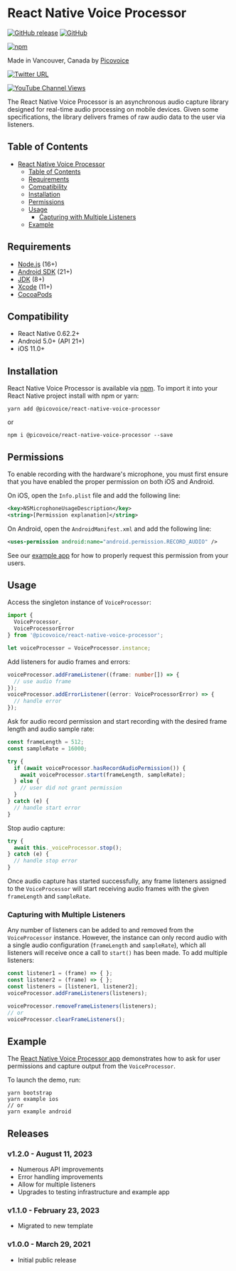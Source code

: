 # React Native Voice Processor

[![GitHub release](https://img.shields.io/github/release/Picovoice/react-native-voice-processor.svg)](https://github.com/Picovoice/react-native-voice-processor/releases)
[![GitHub](https://img.shields.io/github/license/Picovoice/react-native-voice-processor)](https://github.com/Picovoice/react-native-voice-processor/)

[![npm](https://img.shields.io/npm/v/@picovoice/react-native-voice-processor)](https://www.npmjs.com/package/@picovoice/react-native-voice-processor)

Made in Vancouver, Canada by [Picovoice](https://picovoice.ai)

<!-- markdown-link-check-disable -->
[![Twitter URL](https://img.shields.io/twitter/url?label=%40AiPicovoice&style=social&url=https%3A%2F%2Ftwitter.com%2FAiPicovoice)](https://twitter.com/AiPicovoice)
<!-- markdown-link-check-enable -->
[![YouTube Channel Views](https://img.shields.io/youtube/channel/views/UCAdi9sTCXLosG1XeqDwLx7w?label=YouTube&style=social)](https://www.youtube.com/channel/UCAdi9sTCXLosG1XeqDwLx7w)

The React Native Voice Processor is an asynchronous audio capture library designed for real-time audio
processing on mobile devices. Given some specifications, the library delivers frames of raw audio
data to the user via listeners.

## Table of Contents

- [React Native Voice Processor](#react-native-voice-processor)
  - [Table of Contents](#table-of-contents)
  - [Requirements](#requirements)
  - [Compatibility](#compatibility)
  - [Installation](#installation)
  - [Permissions](#permissions)
  - [Usage](#usage)
    - [Capturing with Multiple Listeners](#capturing-with-multiple-listeners)
  - [Example](#example)

## Requirements

- [Node.js](https://nodejs.org) (16+)
- [Android SDK](https://developer.android.com/about/versions/12/setup-sdk) (21+)
- [JDK](https://www.oracle.com/java/technologies/downloads/) (8+)
- [Xcode](https://developer.apple.com/xcode/) (11+)
- [CocoaPods](https://cocoapods.org/)

## Compatibility

- React Native 0.62.2+
- Android 5.0+ (API 21+)
- iOS 11.0+

## Installation

React Native Voice Processor is available via [npm](https://www.npmjs.com/package/@picovoice/react-native-voice-processor).
To import it into your React Native project install with npm or yarn:
```console
yarn add @picovoice/react-native-voice-processor
```
or
```console
npm i @picovoice/react-native-voice-processor --save
```

## Permissions

To enable recording with the hardware's microphone, you must first ensure that you have enabled the proper permission on both iOS and Android.

On iOS, open the `Info.plist` file and add the following line:
```xml
<key>NSMicrophoneUsageDescription</key>
<string>[Permission explanation]</string>
```

On Android, open the `AndroidManifest.xml` and add the following line:
```xml
<uses-permission android:name="android.permission.RECORD_AUDIO" />
```

See our [example app](./example) for how to properly request this permission from your users.

## Usage

Access the singleton instance of `VoiceProcessor`:

```typescript
import {
  VoiceProcessor,
  VoiceProcessorError
} from '@picovoice/react-native-voice-processor';

let voiceProcessor = VoiceProcessor.instance;
```

Add listeners for audio frames and errors:

```typescript
voiceProcessor.addFrameListener((frame: number[]) => {
  // use audio frame
});
voiceProcessor.addErrorListener((error: VoiceProcessorError) => {
  // handle error
});
```

Ask for audio record permission and start recording with the desired frame length and audio sample rate:

```typescript
const frameLength = 512;
const sampleRate = 16000;

try {
  if (await voiceProcessor.hasRecordAudioPermission()) {
    await voiceProcessor.start(frameLength, sampleRate);
  } else {
    // user did not grant permission
  }
} catch (e) {
  // handle start error
}
```

Stop audio capture:
```typescript
try {
  await this._voiceProcessor.stop();
} catch (e) {
  // handle stop error
}
```

Once audio capture has started successfully, any frame listeners assigned to the `VoiceProcessor` will start receiving audio frames with the given `frameLength` and `sampleRate`.

### Capturing with Multiple Listeners

Any number of listeners can be added to and removed from the `VoiceProcessor` instance. However,
the instance can only record audio with a single audio configuration (`frameLength` and `sampleRate`),
which all listeners will receive once a call to `start()` has been made. To add multiple listeners:
```typescript
const listener1 = (frame) => { };
const listener2 = (frame) => { };
const listeners = [listener1, listener2];
voiceProcessor.addFrameListeners(listeners);

voiceProcessor.removeFrameListeners(listeners);
// or
voiceProcessor.clearFrameListeners();
```

## Example

The [React Native Voice Processor app](./example) demonstrates how to ask for user permissions and capture output from the `VoiceProcessor`.

To launch the demo, run:
```console
yarn bootstrap
yarn example ios
// or
yarn example android
```

## Releases

### v1.2.0 - August 11, 2023
- Numerous API improvements
- Error handling improvements
- Allow for multiple listeners
- Upgrades to testing infrastructure and example app

### v1.1.0 - February 23, 2023
- Migrated to new template

### v1.0.0 - March 29, 2021
- Initial public release
